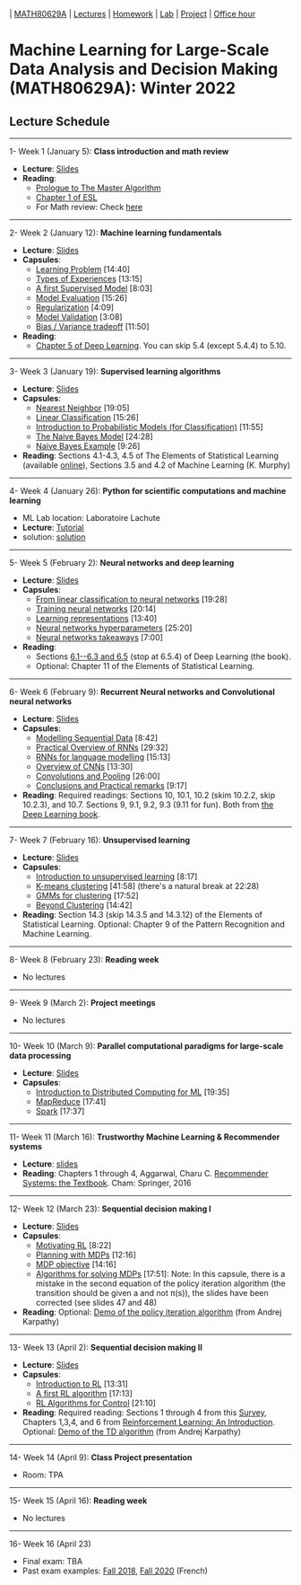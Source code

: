 | [MATH80629A](main.md) | [Lectures](lectures.md) | [Homework](homework.md) | [Lab](lab.md) | [Project](project.md) | [Office hour](office_hr.md)
# Machine Learning for Large-Scale Data Analysis and Decision Making (MATH80629A): Winter 2022

## Lecture Schedule
___
1- <span style="font-size:1em;">Week 1 (January 5): **Class introduction and math review**</span>
- **Lecture**: [Slides](https://github.com/gfarnadi/gfarnadi.github.io/blob/master/courses/MLW2022/lecture_files/slides_intro.pdf)
- **Reading**: 
  * [Prologue to The Master Algorithm](http://homes.cs.washington.edu/~pedrod/Prologue.pdf)
  * [Chapter 1 of ESL](https://web.stanford.edu/~hastie/Papers/ESLII.pdf)
  * For Math review: Check [here](http://www.cs.toronto.edu/~lcharlin/courses/80-629/math_resources.html)

___
2- <span style="font-size:1em;">Week 2 (January 12): **Machine learning fundamentals**</span> 
- **Lecture**: [Slides](http://www.cs.toronto.edu/~lcharlin/courses/80-629/slides_ml-fundamentals.pdf)
- **Capsules**:  
  * [Learning Problem](https://youtu.be/XHjYLAooCQI) [14:40]
  * [Types of Experiences](https://youtu.be/bUrw6MWiI7E) [13:15]
  * [A first Supervised Model](https://www.youtube.com/watch?v=fu8IBbPREBg) [8:03]
  * [Model Evaluation](https://youtu.be/jB69v09vrn8) [15:26]
  * [Regularization](https://www.youtube.com/watch?v=SFzhFrWOTEI) [4:09]
  * [Model Validation](https://www.youtube.com/watch?v=WoFGyFvyoeo) [3:08]
  * [Bias / Variance tradeoff](https://www.youtube.com/watch?v=L5Hehy9s8SI) [11:50]
- **Reading**:  
  * [Chapter 5 of Deep Learning](http://www.deeplearningbook.org/contents/ml.html). You can skip 5.4 (except 5.4.4) to 5.10.  
  
___
3- <span style="font-size:1em;">Week 3 (January 19): **Supervised learning algorithms**</span> 
- **Lecture**: [Slides](http://www.cs.toronto.edu/~lcharlin/courses/80-629/slides_supervised.pdf)
- **Capsules**: 
  * [Nearest Neighbor](https://youtu.be/wrpB9mxmhJc) [19:05]
  * [Linear Classification](https://youtu.be/Kv8Ab2I_7CM) [15:26]
  * [Introduction to Probabilistic Models (for Classification)](https://youtu.be/CnJTkeJpJLY) [11:55]
  * [The Naive Bayes Model](https://youtu.be/8L2ZM20BdoA) [24:28]
  * [Naive Bayes Example](https://youtu.be/xg8wZOr6zrY) [9:26]
- **Reading**: Sections 4.1-4.3, 4.5 of The Elements of Statistical Learning (available [online](https://web.stanford.edu/~hastie/ElemStatLearn/)), Sections 3.5 and 4.2 of Machine Learning (K. Murphy)

___
4- <span style="font-size:1em;">Week 4 (January 26): **Python for scientific computations and machine learning**</span> 
- ML Lab location: Laboratoire Lachute
- **Lecture**: [Tutorial](https://colab.research.google.com/github/lcharlin/80-629/blob/master/week4-PracticalSession/Introduction_to_ML.ipynb)
- solution: [solution](https://colab.research.google.com/github/lcharlin/80-629/blob/master/week4-PracticalSession/Introduction_to_ML_Solutions.ipynb)

___
5- <span style="font-size:1em;">Week 5 (February 2): **Neural networks and deep learning**</span> 
- **Lecture**: [Slides](http://www.cs.toronto.edu/~lcharlin/courses/80-629/slides_nn.pdf)
- **Capsules**: 
  * [From linear classification to neural networks](https://youtu.be/Bs6NA2gGz78) [19:28]
  * [Training neural networks](https://youtu.be/c47a3YxIG7k) [20:14]
  * [Learning representations](https://youtu.be/N_JU7egyGGA)  [13:40]
  * [Neural networks hyperparameters](https://youtu.be/5axp1O299qM)  [25:20]
  * [Neural networks takeaways](https://youtu.be/Nqs-C7wBVQo) [7:00]
- **Reading**:
  * Sections [6.1--6.3 and 6.5](http://www.deeplearningbook.org/contents/mlp.html) (stop at 6.5.4) of Deep Learning (the book).  
  * Optional: Chapter 11 of the Elements of Statistical Learning.

___
6- <span style="font-size:1em;">Week 6 (February 9): **Recurrent Neural networks and Convolutional neural networks**</span> 
- **Lecture**: [Slides](http://www.cs.toronto.edu/~lcharlin/courses/80-629/slides_rnn-cnn.pdf)
- **Capsules**: 
  * [Modelling Sequential Data](https://youtu.be/Ra_n9vJ89wM) [8:42]
  * [Practical Overview of RNNs](https://youtu.be/2euWyjhO0GM) [29:32]
  * [RNNs for language modelling](https://youtu.be/K-l8zCBuJbM) [15:13]
  * [Overview of CNNs](https://youtu.be/EVZOThR2q1I) [13:30]
  * [Convolutions and Pooling](https://youtu.be/L8tbxFKKoVw) [26:00]
  * [Conclusions and Practical remarks](https://youtu.be/mA71uUtkcXw) [9:17]
- **Reading**: Required readings: Sections 10, 10.1, 10.2 (skim 10.2.2, skip 10.2.3), and 10.7. Sections 9, 9.1, 9.2, 9.3 (9.11 for fun). Both from [the Deep Learning book](http://www.deeplearningbook.org/).

___
7- <span style="font-size:1em;">Week 7 (February 16): **Unsupervised learning**</span> 
- **Lecture**: [Slides](http://www.cs.toronto.edu/~lcharlin/courses/80-629/slides_unsupervised.pdf)
- **Capsules**: 
  * [Introduction to unsupervised learning](https://youtu.be/z_PcTBDHvOs) [8:17]
  * [K-means clustering](https://youtu.be/9EFWKAQ3TSs) [41:58] (there's a natural break at 22:28)
  * [GMMs for clustering](https://youtu.be/OyK4tX2hjMc) [17:52]
  * [Beyond Clustering](https://youtu.be/zVoi--FTiYk) [14:42]
- **Reading**: Section 14.3 (skip 14.3.5 and 14.3.12) of the Elements of Statistical Learning. Optional: Chapter 9 of the Pattern Recognition and Machine Learning. 

___
8- <span style="font-size:1em;">Week 8 (February 23): **Reading week**</span> 
- No lectures

___
9- <span style="font-size:1em;">Week 9 (March 2): **Project meetings**</span> 
- No lectures

___
10- <span style="font-size:1em;">Week 10 (March 9): **Parallel computational paradigms for large-scale data processing**</span>
- **Lecture**: [Slides](http://www.cs.toronto.edu/~lcharlin/courses/80-629/slides_largeScale.pdf)
- **Capsules**: 
  * [Introduction to Distributed Computing for ML](https://youtu.be/CtYOBS9pDvg) [19:35]
  * [MapReduce](https://youtu.be/U3FLRYH3R5Q) [17:41]
  * [Spark](https://www.youtube.com/watch?v=4gOdejqyHng) [17:37]

___
11- <span style="font-size:1em;">Week 11 (March 16): **Trustworthy Machine Learning  & Recommender systems**</span> 
- **Lecture**: [slides](https://github.com/gfarnadi/gfarnadi.github.io/blob/master/courses/ML/lecture_files/Week12_summary.pdf)
- **Reading**: Chapters 1 through 4, Aggarwal, Charu C. [Recommender Systems: the Textbook](https://hecmontreal.on.worldcat.org/v2/oclc/946011635). Cham: Springer, 2016

___
12- <span style="font-size:1em;">Week 12 (March 23): **Sequential decision making I**</span> 
- **Lecture**: [Slides](http://www.cs.toronto.edu/~lcharlin/courses/80-629/slides_rl.pdf)
- **Capsules**: 
  * [Motivating RL](https://youtu.be/V2WrKWyiPoQ) [8:22]
  * [Planning with MDPs](https://youtu.be/FwQQCSL5I_Y) [12:16]
  * [MDP objective](https://youtu.be/3vX-J61A8NQ) [14:16]
  * [Algorithms for solving MDPs](https://youtu.be/HBTyOjt4QBk) [17:51]: Note: In this capsule, there is a mistake in the second equation of the policy iteration algorithm (the transition should be given a and not π(s)), the slides have been corrected (see slides 47 and 48)
- **Reading**: Optional: [Demo of the policy iteration algorithm](https://www.cs.toronto.edu/~lcharlin/courses/80-629/reinforcejs/gridworld_dp.html) (from Andrej Karpathy)

___
13- <span style="font-size:1em;">Week 13 (April 2): **Sequential decision making II**</span> 
- **Lecture**: [Slides](http://www.cs.toronto.edu/~lcharlin/courses/80-629/slides_rl2.pdf)
- **Capsules**: 
  * [Introduction to RL](https://www.youtube.com/watch?v=VnZ4558bXys) [13:31]
  * [A first RL algorithm](https://www.youtube.com/watch?v=EYeACgMxHVk) [17:13]
  * [RL Algorithms for Control](https://www.youtube.com/watch?v=PeGnFc5S-f4) [21:10]
- **Reading**: Required reading: Sections 1 through 4 from this [Survey](https://www.jair.org/index.php/jair/article/download/10166/24110/), Chapters 1,3,4, and 6 from [Reinforcement Learning: An Introduction](http://incompleteideas.net/book/the-book.html). Optional: [Demo of the TD algorithm](https://www.cs.toronto.edu/~lcharlin/courses/80-629/reinforcejs/gridworld_td.html) (from Andrej Karpathy)

___
14- <span style="font-size:1em;">Week 14 (April 9): **Class Project presentation**</span>
* Room: TPA

___
15- <span style="font-size:1em;">Week 15 (April 16):  **Reading week** </span>
* No lectures

___
16- <span style="font-size:1em;">Week 16 (April 23)</span>
* Final exam: TBA
* Past exam examples: [Fall 2018](http://www.cs.toronto.edu/~lcharlin/courses/80-629/exam_80629_A18.pdf), [Fall 2020](http://www.cs.toronto.edu/~lcharlin/courses/80-629/examen_80629_A20.pdf) (French)

